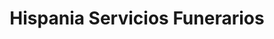 ---
title: "Hispania Servicios Funerarios"
url: /caracas/hispania-servicios-funerarios/
shop: Bestattungen
---